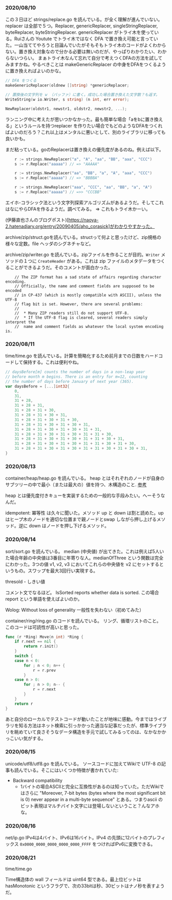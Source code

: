 ### 2020/08/10

この３日ほど strings/replace.go を読んでいる。が全く理解が進んでいない。replacer は全部で５つ。Replacer, genericReplacer, singleStringReplacer, byteReplacer, byteStringReplacer. genericReplacer がトライ木を使っている。Ruiさんの Youtute でトライ木ではなく DFA で置き換え可能と言っていた。一山当ててやろうと目論んでいたがそもそもトライ木のコードがよくわからない。置き換え対象なので分かる必要は無いのだが、やっぱりわかりたい、わからないつらい。
まぁトライ木なんて忘れて自分で考えつくDFAの方法を試してみますかね。やるべきことは makeGenericReplacer の中身をDFAをつくるように置き換えればよいのかな。

```go
// DFA をつくる
makeGenericReplacer(oldnew []string) *genericReplacer;

// 置換後の文字列を w （バッファ）に書く。成功した場合置き換えた文字数？も返す。
WriteString(w io.Writer, s string) (n int, err error);

NewReplacer(oldstr1, newstr1, oldstr2, newstr2, ...);
```

ランニング中に考えたが思いつかなかった。最も簡単な場合「aをbに置き換える」というルールを持つreplacer を作りたい場合でもどのようなDFAをつくればよいのだろう？これ以上はメンタルに悪いとして、別のライブラリに移っても良いかも。

まだ粘っている。goのReplacerは置き換えの優先度があるのね。例えば以下。

```go
	r := strings.NewReplacer("a", "A", "aa", "BB", "aaa", "CCC")
	s := r.Replace("aaaaa") // => "AAAAA"

	r := strings.NewReplacer("aa", "BB", "a", "A", "aaa", "CCC")
	s := r.Replace("aaaaa") // => "BBBBA"

	r := strings.NewReplacer("aaa", "CCC", "aa", "BB", "a", "A")
    s := r.Replace("aaaaa") // =>> "CCCBB"
```

エイホ-コラシック法という文字列探索アルゴリズムがあるようだ。そしてこれはなにやらDFAを作るようだ。調べてみる。
=> これもトライ木かーい。

(伊藤直也さんのブログポスト)[https://naoya-2.hatenadiary.org/entry/20090405/aho_corasick]がわかりやすかった。

archive/zip/struct.goを読んでいる。structって何よと思ったけど、zip規格の様々な定数。file ヘッダのシグネチャなど。

archive/zip/writer.go を読んでいる。zipファイルを作ることが目的。`Writer` メソッドの１つに `CreateHeader` がある。これは zip ファイルのメタデータをつくることができるようだ。そのコメントが面白かった。

```
	// The ZIP format has a sad state of affairs regarding character encoding.
	// Officially, the name and comment fields are supposed to be encoded
	// in CP-437 (which is mostly compatible with ASCII), unless the UTF-8
	// flag bit is set. However, there are several problems:
	//
	//	* Many ZIP readers still do not support UTF-8.
	//	* If the UTF-8 flag is cleared, several readers simply interpret the
	//	name and comment fields as whatever the local system encoding is.
```

### 2020/08/11

time/time.go を読んでいる。計算を簡略化するため前月までの日数をハードコードして保持する。これは便利やね。

```go
// daysBefore[m] counts the number of days in a non-leap year
// before month m begins. There is an entry for m=12, counting
// the number of days before January of next year (365).
var daysBefore = [...]int32{
	0,
	31,
	31 + 28,
	31 + 28 + 31,
	31 + 28 + 31 + 30,
	31 + 28 + 31 + 30 + 31,
	31 + 28 + 31 + 30 + 31 + 30,
	31 + 28 + 31 + 30 + 31 + 30 + 31,
	31 + 28 + 31 + 30 + 31 + 30 + 31 + 31,
	31 + 28 + 31 + 30 + 31 + 30 + 31 + 31 + 30,
	31 + 28 + 31 + 30 + 31 + 30 + 31 + 31 + 30 + 31,
	31 + 28 + 31 + 30 + 31 + 30 + 31 + 31 + 30 + 31 + 30,
	31 + 28 + 31 + 30 + 31 + 30 + 31 + 31 + 30 + 31 + 30 + 31,
}
```

### 2020/08/13

container/heap/heap.go を読んでいる。
heap とはそれぞれのノードが自身のサブツリーの中で最小（または最大の）値を持つ、木構造のこと. [参考](https://ja.wikipedia.org/wiki/%E3%83%92%E3%83%BC%E3%83%97)

heap とは優先度付きキューを実装するための一般的な手段みたい。へーそうなんだ。

idempotent: 冪等性 は久々に聞いた。メソッド up と down は割と読めた。up はヒープ木のノードを適切な位置まで親ノードとswap しながら押し上げるメソッド。逆に down はノードを押し下げるメソッド。

### 2020/08/14

sort/sort.go を読んでいる。
median (中央値) が出てきた。これは例えば5人いた場合年齢の中央値は3番目に年寄りな人。medianOfThree という関数は完全にわかった。3つの値 v1, v2, v3 においてこれらの中央値を v2 にセットするというもの。スワップを最大3回行い実現する。

thresold - しきい値

コメント文でなるほど。
IsSorted reports whether data is sorted. この場合 report という単語を使えばよいのか。

Wolog: Without loss of generality
一般性を失わない（初めてみた）

container/ring/ring.go のコードを読んでいる。
リング、循環リストのこと。
このコードは可読性が高いと思った。

```go
func (r *Ring) Move(n int) *Ring {
	if r.next == nil {
		return r.init()
	}
	switch {
	case n < 0:
		for ; n < 0; n++ {
			r = r.prev
		}
	case n > 0:
		for ; n > 0; n-- {
			r = r.next
		}
	}
	return r
}
```

あと自分のローカルでテストコードが動いたことが地味に感動。今まではライブラリを知る方法はネット検索に引っかかった適当な記事だったが、標準ライブラリを眺めていて良さそうなデータ構造を手元で試してみるってのは、なかなかかっこいい気がする。

### 2020/08/15

unicode/utf8/utf8.go を読んでいる。
ソースコードに加えてWikiで UTF-8 の記事も読んでいる。そこにはいくつか特徴が書かれていた:

- Backward compatibility
  - 1バイトの場合ASCIIと完全に互換性があるのは知っていた。ただWikiではさらに "Moreover, 7-bit bytes (bytes where the most significant bit is 0) never appear in a multi-byte sequence" とある。つまりascii のビット表現はマルチバイト文字には登場しないということ？んなアホな。

### 2020/08/16

net/ip.go
IPv4は4バイト、IPv6は16バイト。IPv4 の先頭に12バイトのプレフィックス `0x0000_0000_0000_0000_0000_FFFF` をつければIPv6に変換できる。

### 2020/08/21

time/time.go

Time構造体の wall フィールドは uint64 型である。最上位ビットは hasMonotonic というフラグで、次の33bitは秒、30ビットはナノ秒を表すようだ。

